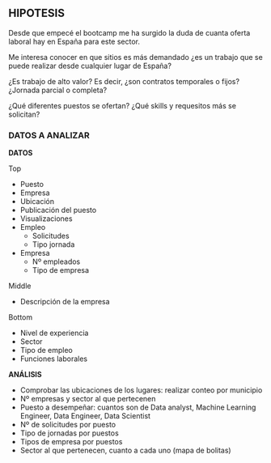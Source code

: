 ## HIPOTESIS

Desde que empecé el bootcamp me ha surgido la duda de cuanta oferta laboral hay en España para este sector.

Me interesa conocer en que sitios es más demandado ¿es un trabajo que se puede realizar desde cualquier lugar de España?

¿Es trabajo de alto valor? Es decir, ¿son contratos temporales o fijos? ¿Jornada parcial o completa?

¿Qué diferentes puestos se ofertan? ¿Qué skills y requesitos más se solicitan?


### DATOS A ANALIZAR


**DATOS**

Top
- Puesto
- Empresa
- Ubicación
- Publicación del puesto
- Visualizaciones
- Empleo
    - Solicitudes
    - Tipo jornada
- Empresa
    - Nº empleados
    - Tipo de empresa
    
Middle
- Descripción de la empresa

Bottom
- Nivel de experiencia
- Sector
- Tipo de empleo
- Funciones laborales


**ANÁLISIS**
- Comprobar las ubicaciones de los lugares: realizar conteo por municipio
- Nº empresas y sector al que pertecenen
- Puesto a desempeñar: cuantos son de Data analyst, Machine Learning Engineer, Data Engineer, Data Scientist
- Nº de solicitudes por puesto
- Tipo de jornadas por puestos
- Tipos de empresa por puestos
- Sector al que pertenecen, cuanto a cada uno (mapa de bolitas)